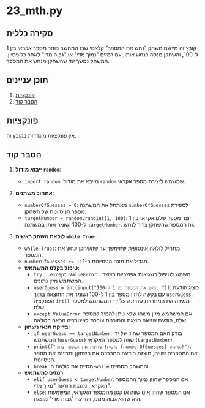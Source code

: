 # 23_mth.py

## סקירה כללית

קובץ זה מיישם משחק "נחש את המספר" קלאסי שבו המחשב בוחר מספר אקראי בין 1 ל-100, והשחקן מנסה לנחש אותו, עם רמזים "נמוך מדי" או "גבוה מדי" לאחר כל ניסיון. המשחק נמשך עד שהשחקן מנחש את המספר.

## תוכן עניינים

1. [פונקציות](#פונקציות)
2. [הסבר קוד](#הסבר-קוד)

## פונקציות

אין פונקציות מוגדרות בקובץ זה.

## הסבר קוד

1. **ייבוא מודול `random`**:
   - `import random`: מייבא את מודול `random` שמשמש ליצירת מספר אקראי.

2. **אתחול משתנים**:
    - `numberOfGuesses = 0`: מאתחל את המשתנה `numberOfGuesses` לספירת מספר הניסיונות של השחקן.
    - `targetNumber = random.randint(1, 100)`: יוצר מספר שלם אקראי בין 1 ל-100 ושומר אותו במשתנה `targetNumber`. זה המספר שהשחקן צריך לנחש.

3. **לולאת משחק ראשית `while True:`**:
    - `while True:`: מתחיל לולאה אינסופית שתימשך עד שהשחקן ינחש את המספר.
    - `numberOfGuesses += 1`: מגדיל את מונה הניסיונות ב-1.
    - **טיפול בקלט המשתמש**:
        - `try...except ValueError:`: משמש לטיפול בשגיאות אפשריות כאשר המשתמש מזין נתונים.
        - `userGuess = int(input("נחש את המספר בין 1 ל-100: "))`: מציג הודעה עם בקשה להזין מספר בין 1 ל-100 ושומר את התוצאה בתוך `userGuess`. הפונקציה `int()` ממירה את המחרוזת שהוזנה על ידי המשתמש למספר שלם.
        - `except ValueError`: אם המשתמש מזין משהו שלא ניתן להמיר למספר שלם, הודעת שגיאה מוצגת והתוכנית עוברת לאיטרציה הבאה בלולאה.
   - **בדיקת תנאי ניצחון**:
        - `if userGuess == targetNumber`: בודק האם המספר שהוזן על ידי המשתמש (`userGuess`) שווה למספר האקראי (`targetNumber`).
        - `print(f"ברכות! ניחשת את המספר בתוך {numberOfGuesses} נסיונות!")`: אם המספרים שווים, מוצגת הודעה המברכת את השחקן ומציינת את מספר הניסיונות.
        - `break`: מסיים את לולאת ה-`while` והמשחק מסתיים.
   - **רמזים למשתמש**:
        - `elif userGuess < targetNumber`: אם המספר שהוזן נמוך מהמספר האקראי, מוצגת הודעה "נמוך מדי".
        - `else`: אם המספר שהוזן אינו שווה או קטן מהמספר האקראי, המשמעות היא שהוא גבוה ממנו, והודעה "גבוה מדי" מוצגת.